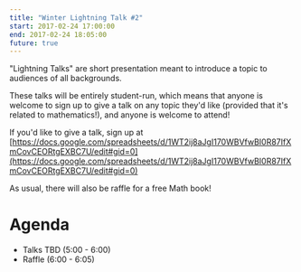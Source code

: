 ```yaml
---
title: "Winter Lightning Talk #2"
start: 2017-02-24 17:00:00
end: 2017-02-24 18:05:00
future: true
---
```

"Lightning Talks" are short presentation meant to introduce a topic to
audiences of all backgrounds.

These talks will be entirely student-run, which means that anyone is
welcome to sign up to give a talk on any topic they'd like (provided
that it's related to mathematics!), and anyone is welcome to attend!

If you'd like to give a talk, sign up at
[https://docs.google.com/spreadsheets/d/1WT2ij8aJgI170WBVfwBI0R87IfXmCovCEORtgEXBC7U/edit#gid=0](https://docs.google.com/spreadsheets/d/1WT2ij8aJgI170WBVfwBI0R87IfXmCovCEORtgEXBC7U/edit#gid=0)

As usual, there will also be raffle for a free Math book!

# Agenda
- Talks TBD (5:00 - 6:00)
- Raffle (6:00 - 6:05)
